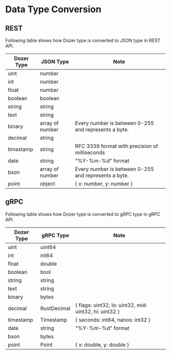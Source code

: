 # Data Type Conversion

## REST

Following table shows how Dozer type is converted to JSON type in REST API.

| Dozer Type | JSON Type      | Note |
|------------|----------------|-|
| uint       | number         | |
| int        | number         | |
| float      | number         | |
| boolean    | boolean        | |
| string     | string         | |
| text       | string         | |
| binary     | array of number | Every number is between 0-255 and represents a byte. |
| decimal    | string         | |
| timestamp  | string         | RFC 3339 format with precision of milliseconds |
| date       | string         | "%Y-%m-%d" format |
| bson       | array of number | Every number is between 0-255 and represents a byte. |
| point      | object         | { x: number, y: number } |

## gRPC

Following table shows how Dozer type is converted to gRPC type in gRPC API.

| Dozer Type | gRPC Type      | Note |
|------------|----------------|-|
| uint       | uint64         | |
| int        | int64          | |
| float      | double         | |
| boolean    | bool           | |
| string     | string         | |
| text       | string         | |
| binary     | bytes          | |
| decimal    | RustDecimal    | { flags: uint32, lo: uint32, mid: uint32, hi: uint32 } |
| timestamp  | Timestamp      | { seconds: int64, nanos: int32 } |
| date       | string         | "%Y-%m-%d" format |
| bson       | bytes          | |
| point      | Point          | { x: double, y: double } |
